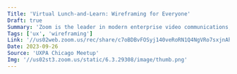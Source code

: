 ```yaml
---
Title: 'Virtual Lunch-and-Learn: Wireframing for Everyone'
Draft: true
Summary: 'Zoom is the leader in modern enterprise video communications, with an easy, reliable cloud platform for video and audio conferencing, chat, and webinars across mobile, desktop, and room systems. Zoom Rooms is the original software-based conference room solution used around the world in board, conference, huddle, and training rooms, as well as executive offices and classrooms. Founded in 2011, Zoom helps businesses and organizations bring their teams together in a frictionless environment to get more done. Zoom is a publicly traded company headquartered in San Jose, CA.'
Tags: ['ux', 'wireframing']
Link: '//us02web.zoom.us/rec/share/c7oBDBvFOSyj140veRoRN1Q4NgVRo7sxjnAhzc0swN6pFLjS7eDg1RCaSHSkJt4_.SOn10kKrfk3WDhaF'
Date: 2023-09-26
Source: 'UXPA Chicago Meetup'
Img: '//us02st3.zoom.us/static/6.3.29308/image/thumb.png'
---
```

